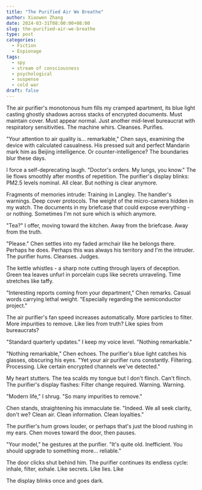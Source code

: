 ```yaml
---
title: "The Purified Air We Breathe"
author: Xiaowen Zhang
date: 2024-03-31T08:00:00+08:00
slug: the-purified-air-we-breathe
type: post
categories:
  - Fiction
  - Espionage
tags:
  - spy
  - stream of consciousness
  - psychological
  - suspense
  - cold war
draft: false
---
```


The air purifier's monotonous hum fills my cramped apartment, its blue light casting ghostly shadows across stacks of encrypted documents. Must maintain cover. Must appear normal. Just another mid-level bureaucrat with respiratory sensitivities. The machine whirs. Cleanses. Purifies.

"Your attention to air quality is... remarkable," Chen says, examining the device with calculated casualness. His pressed suit and perfect Mandarin mark him as Beijing intelligence. Or counter-intelligence? The boundaries blur these days.

I force a self-deprecating laugh. "Doctor's orders. My lungs, you know." The lie flows smoothly after months of repetition. The purifier's display blinks: PM2.5 levels nominal. All clear. But nothing is clear anymore.

Fragments of memories intrude: Training in Langley. The handler's warnings. Deep cover protocols. The weight of the micro-camera hidden in my watch. The documents in my briefcase that could expose everything - or nothing. Sometimes I'm not sure which is which anymore.

"Tea?" I offer, moving toward the kitchen. Away from the briefcase. Away from the truth.

"Please." Chen settles into my faded armchair like he belongs there. Perhaps he does. Perhaps this was always his territory and I'm the intruder. The purifier hums. Cleanses. Judges.

The kettle whistles - a sharp note cutting through layers of deception. Green tea leaves unfurl in porcelain cups like secrets unraveling. Time stretches like taffy.

"Interesting reports coming from your department," Chen remarks. Casual words carrying lethal weight. "Especially regarding the semiconductor project."

The air purifier's fan speed increases automatically. More particles to filter. More impurities to remove. Like lies from truth? Like spies from bureaucrats?

"Standard quarterly updates." I keep my voice level. "Nothing remarkable."

"Nothing remarkable," Chen echoes. The purifier's blue light catches his glasses, obscuring his eyes. "Yet your air purifier runs constantly. Filtering. Processing. Like certain encrypted channels we've detected."

My heart stutters. The tea scalds my tongue but I don't flinch. Can't flinch. The purifier's display flashes: Filter change required. Warning. Warning.

"Modern life," I shrug. "So many impurities to remove."

Chen stands, straightening his immaculate tie. "Indeed. We all seek clarity, don't we? Clean air. Clean information. Clean loyalties."

The purifier's hum grows louder, or perhaps that's just the blood rushing in my ears. Chen moves toward the door, then pauses.

"Your model," he gestures at the purifier. "It's quite old. Inefficient. You should upgrade to something more... reliable."

The door clicks shut behind him. The purifier continues its endless cycle: inhale, filter, exhale. Like secrets. Like lies. Like

The display blinks once and goes dark.